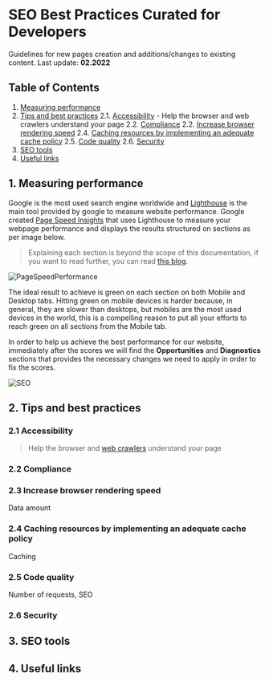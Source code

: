 # SEO Best Practices Curated for Developers

Guidelines for new pages creation and additions/changes to existing content. Last update: **02.2022**

## Table of Contents

1. [Measuring performance](#1-measuring-performance)
2. [Tips and best practices](#2-tips-and-best-practices)
  2.1. [Accessibility](#21-accessibility) - Help the browser and web crawlers understand your page
  2.2. [Compliance](#22-compliance)
  2.2. [Increase browser rendering speed](#23-increase-browser-rendering-speed)
  2.4. [Caching resources by implementing an adequate cache policy](#24-caching-resources-by-implementing-an-adequate-cache-policy)
  2.5. [Code quality](#25-code-quality)
  2.6. [Security](#26-security)
3. [SEO tools](#3-seo-tools)
4. [Useful links](#4-useful-links)

## 1. Measuring performance

Google is the most used search engine worldwide and [Lighthouse](https://developers.google.com/web/tools/lighthouse) is the main tool provided by google to measure website performance. Google created [Page Speed Insights](https://pagespeed.web.dev/) that uses Lighthouse to measure your webpage performance and displays the results structured on sections as per image below.

> Explaining each section is beyond the scope of this documentation, if you want to read further, you can read [this blog](https://the-refinery.io/blog/walkthrough-of-a-google-lighthouse-report).

![PageSpeedPerformance](https://user-images.githubusercontent.com/80775241/155672539-a309fbea-1a0a-41e0-8180-6c0fb857cc5b.PNG)

The ideal result to achieve is green on each section on both Mobile and Desktop tabs. Hitting green on mobile devices is harder because, in general, they are slower than desktops, but mobiles are the most used devices in the world, this is a compelling reason to put all your efforts to reach green on all sections from the Mobile tab.

In order to help us achieve the best performance for our website, immediately after the scores we will find the **Opportunities** and **Diagnostics** sections that provides the necessary changes we need to apply in order to fix the scores.

![SEO](https://user-images.githubusercontent.com/80775241/155672320-cb3f3b67-fdd2-4340-97e2-4e67e94fcb1f.PNG)

## 2. Tips and best practices

### 2.1 Accessibility
>  Help the browser and [web crawlers](https://en.wikipedia.org/wiki/Web_crawler) understand your page

### 2.2 Compliance

### 2.3 Increase browser rendering speed

Data amount

### 2.4 Caching resources by implementing an adequate cache policy

Caching

### 2.5 Code quality

Number of requests, SEO

### 2.6 Security

## 3. SEO tools

## 4. Useful links
